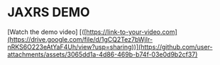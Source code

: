 # JAXRS DEMO

[Watch the demo video] 
[([https://link-to-your-video.com](https://drive.google.com/file/d/1gCQ2Tez7bWjIr-nRKS6O223eAtYaF4Uh/view?usp=sharing))](https://github.com/user-attachments/assets/3065dd1a-4d86-469b-b74f-03e0d9b2cf37)
